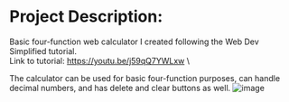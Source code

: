 # Project Description:
Basic four-function web calculator I created following the Web Dev Simplified tutorial. \
Link to tutorial: https://youtu.be/j59qQ7YWLxw \

The calculator can be used for basic four-function purposes, can handle decimal numbers, and has delete and clear buttons as well.
![image](https://user-images.githubusercontent.com/35706393/217745241-53615f22-5807-44b8-97bb-486e24227270.png)
